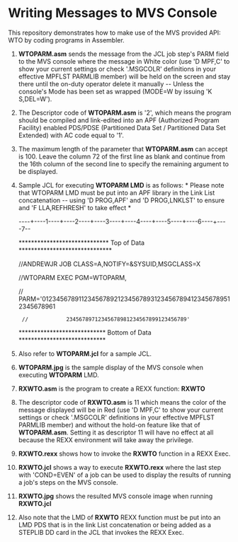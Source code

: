 # Writing Messages to MVS Console 

This repository demonstrates how to make use of the MVS provided API: WTO by coding programs in Assembler.

1. **WTOPARM.asm** sends the message from the JCL job step's PARM field to the MVS console where the message in White color (use 'D MPF,C' to show your current settings or check '.MSGCOLR' definitions in your effective MPFLST PARMLIB member) will be held on the screen and stay there until the on-duty operator delete it manually -- Unless the console's Mode has been set as wrapped (MODE=W by issuing 'K S,DEL=W'). 

2. The Descriptor code of **WTOPARM.asm** is '2', which means the program should be compiled and link-edited into an APF (Authorized Program Facility) enabled PDS/PDSE (Partitioned Data Set / Partitioned Data Set Extended) with AC code equal to '1'.

3. The maximum length of the parameter that **WTOPARM.asm** can accept is 100. Leave the column 72 of the first line as blank and continue from the 16th column of the second line to specify the remaining argument to be displayed.

4. Sample JCL for executing **WTOPARM LMD** is as follows: * Please note that WTOPARM LMD must be put into an APF library in the Link List concatenation -- using 'D PROG,APF' and 'D PROG,LNKLST' to ensure and 'F LLA,REFHRESH' to take effect * 


	----+----1----+----2----+----3----+----4----+----5----+----6----+----7--

	***************************** Top of Data ******************************

	//ANDREWJR JOB CLASS=A,NOTIFY=&SYSUID,MSGCLASS=X

	//WTOPARM EXEC PGM=WTOPARM,

	// PARM='01234567891123456789212345678931234567894123456789512345678961

        //            23456789712345678981234567899123456789'

	**************************** Bottom of Data ****************************
                 

6. Also refer to **WTOPARM.jcl** for a sample JCL.

7. **WTOPARM.jpg** is the sample display of the MVS console when executing **WTOPARM** LMD. 

8. **RXWTO.asm** is the program to create a REXX function: **RXWTO**

9. The descriptor code of **RXWTO.asm** is 11 which means the color of the message displayed will be in Red (use 'D MPF,C' to show your current settings or check '.MSGCOLR' definitions in your effective MPFLST PARMLIB member) and without the hold-on feature like that of **WTOPARM.asm**. Setting it as descriptor 11 will have no effect at all because the REXX environment will take away the privilege. 

10. **RXWTO.rexx** shows how to invoke the **RXWTO** function in a REXX Exec.
 
11. **RXWTO.jcl** shows a way to execute **RXWTO.rexx** where the last step with 'COND=EVEN' of a job can be used to display the results of running a job's steps on the MVS console.

12. **RXWTO.jpg** shows the resulted MVS console image when running **RXWTO.jcl**

13. Also note that the LMD of **RXWTO** REXX function must be put into an LMD PDS that is in the link List concatenation or being added as a STEPLIB DD card in the JCL that invokes the REXX Exec. 
